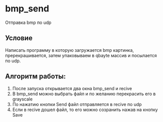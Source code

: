 # bmp_send
Отправка bmp по udp

## Условие
Написать программу в которую загружается bmp картинка, пререкрашивается, затем упаковываем в qbayte массив и посылается по udp. 

## Алгоритм работы: 
1) После запуска открывается два окна bmp_send и recive
2) В bmp_send можно выбрать файл и по желанию перекрасить его в grayscale
3) По нажатию кнопки Send файл отправляется в recive по udp
4) Если в recive дошел файл, то его можно созранить нажав на кнопку Save
